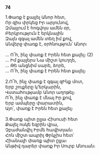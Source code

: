 **74**

1.Փառք է քայլել Անոր հետ,\
Որ զիս փրկեց Իր արյունով,\
Զմայլում է հոգվոյս ամեն օր,\
Բերկրություն է երկնային\
Զայն զգալ ամեն տեղ իմ քով,\
Անվերջ փառք է, օրհնություն՝ Անոր։\
\
 ... Ո՜հ, ինչ փառք է Իրեն հետ քալել։ (2)\
 ... Իմ քայլերս Նա միշտ կուղղե,\
 ... Թե անցնիմ սարե, ձորե,\
 ... Ո՜հ, ինչ փառք է Իրեն հետ քալել։\
\
2.Ո՜հ, ինչ փառք է զգալ զԻնք մոտ,\
Երբ շուքերը կ’երկարին,\
Վստահությամբ Անոր աղոթել։\
Ո՜հ, ինչ փառք է մնալ Իր քով,\
Երբ ամպերը փարատին,\
Այո՛, փառք է Իրեն հետ քալել։\
\
3.Փառք պիտ ըլլա Հիսուսի հետ\
Քալել ոսկե եզրին վրա,\
Չբաժանվիլ Իրմե հավիտյան։\
Հոն միշտ ապրիլ Փրկչիս հետ՝\
Հիանալի փառք պիտ ըլլա։\
Անթիվ դարեր փառք Իր Սուրբ Անուան։
